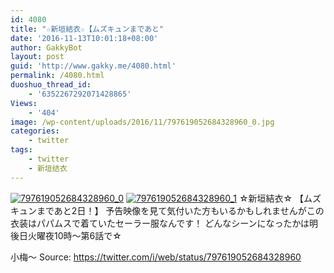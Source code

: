 ```yaml
---
id: 4080
title: "☆新垣結衣☆【ムズキュンまであと"
date: '2016-11-13T10:01:18+08:00'
author: GakkyBot
layout: post
guid: 'http://www.gakky.me/4080.html'
permalink: /4080.html
duoshuo_thread_id:
    - '6352267292071428865'
Views:
    - '404'
image: /wp-content/uploads/2016/11/797619052684328960_0.jpg
categories:
    - twitter
tags:
    - twitter
    - 新垣结衣
---
```


[![797619052684328960_0](http://www.yui-aragaki.org/wp-content/uploads/2016/11/797619052684328960_0.jpg)](http://www.yui-aragaki.org/wp-content/uploads/2016/11/797619052684328960_0.jpg)
[![797619052684328960_1](http://www.yui-aragaki.org/wp-content/uploads/2016/11/797619052684328960_1.jpg)](http://www.yui-aragaki.org/wp-content/uploads/2016/11/797619052684328960_1.jpg)
☆新垣結衣☆
【ムズキュンまであと2日！】
予告映像を見て気付いた方もいるかもしれませんがこの衣装はパパムスで着ていたセーラー服なんです！
どんなシーンになったかは明後日火曜夜10時〜第6話で☆

小梅～
Source: <https://twitter.com/i/web/status/797619052684328960>

